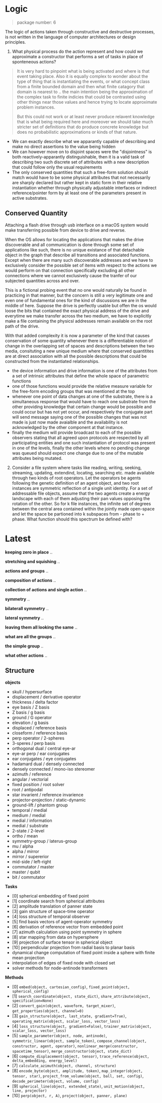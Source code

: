 # Logic
> package number: 6

The logic of actions taken through constructive and destructive processes, is not written in the language of computer architectures or design principles.

1. What physical process do the action represent and how could we approximate a constructor that performs a set of tasks in place of sponteneous actions?

> It is very hard to pinpoint what is being activated and where is that event taking place. Also it is equally complex to wonder about the type of thing that is instantiating the events, or what concept class from a finite bounded domain and then what finite catagory that domain is nearest to .. the main intention being the approximation of the complex task to finite indicies that could be contrasted using other things near those values and hence trying to locate approximate problem instances.
>
> But this could not work or at least never produce relavent knowledge that is what being required here and moreover we should take much stricter set of definitions that do produce concrete knowledge but does no probabilistic approximations or kinds of that nature.

- We can exactly describe what we apparantly capable of describing and make no direct assertions to the value being hidden
- We can however move on to disjoint spaces were the "disjointness" is both reactively-apparantly distinguishable, then it is a valid task of describing two such discrete set of attributes with a new description that could follow only the usual requirements
- The only conserved quantities that such a free-form solution should match would have to be some physical attributes that not necessarily are sharply declared but rather kept in static form in their relative instantiation whether through physically adjustable interfaces or indirect reference/pointer form by at least one of the parameters present in active substrates.

## Conserved Quantity

Attaching a flash drive through usb interface on a macOS system would make transferring possible from device to drive and reverse.

When the OS allows for locating the applications that makes the drive discoverable and all communication is done through some set of applications like such, there is no unique existance of that detachable object in the graph that describe all transitions and associated functions. Except when there are many such discoverable addresses and we have to exclusively consider the possible set of items with respect to the actions we would perform on that connection specifically excluding all other connections where we cannot exclusively cause the tranfer of our subjected quantities across and over.

This is a fictional probing event that no one would naturally be found in practicing in that manner, but the concern is still a very legitimate one and even one of fundamental ones for the kind of discussions we are in the middle of here. Suppose the drive is perfectly usable but offen the os would loose the bits that contained the exact physical address of the drive and everytime we make transfer across the two medium, we have to explicitly make a file containing the physicsl addresses remain available on the root path of the drive.

With that added complexity it is now a parameter of the kind that causes conservation of some quantity whenever there is a differentiable notion of change in the overlapping set of spaces and descriptions between the two media, consituting a new unique medium where that conserved quantitites are at direct association with all the possible descriptions that could be constructed from the instantiated relationships.

- the device information and drive information is one of the attributes from a set of intrinsic attributes that define the whole space of parametric functions
- one of those functions would provide the relative measure variable for the free-form encoding groups that was mentioned at the top
- whenever one point of data changes at one of the substrate, there is a simultaneous response that would have to reach one substrate from the other providing knowledge that certain change would be possible and could occur but has not yet occur, and respectively the conjugate part will send message saying one of the possible changes that was not made is just now made avaialble and the availability is not acknowledged by the other component at that instance.
- finally the medium will provide broadcast to each of the possible observers stating that all agreed upon protocols are respected by all participating entities and one such instantiation of protocol was present in one of the levels, finally the other levels where no pending change was queued should expect one change due to one of the mutable attributes being mutated.

2. Consider a file system where tasks like reading, writing, seeking, streaming, updating, extendind, locating, searching etc. made available through two kinds of root operators. Let the operators be agents following the genetic definition of an agent object, and two root instances are symmetric reflection of a single unit identity.
   For a set of addressable file objects, assume that the two agents create a energy landscape with each of them adjusting their pan values opposing the rotation of the other.
   So for k file instances, the infinite set of degrees between the central area contained within the jointly made open-space and let the space be partioned into k subspaces from - phase to + phase.
   What function should this spectrum be defined with?



# Latest

**keeping zero in place**
..

**stretching and squishing**
..

**actions and groups**
..

**composition of actions**
..

**collection of actions and single action**
..

**symmetry**
..

**bilaterall symmetry**
..

**lateral symmetry**
..

**leaving them all looking the same**
..

**what are all the groups**
..

**the simple group**
..

**what other actions**
..


## Structure

**objects**

- skull / hypersurface
- displacement / derivative operator
- thickness / delta factor
- eye basis / Z basis
- Z basis / g basis
- ground / G operator
- elevation / g basis
- displaced / reference basis
- closeform / reference basis
- perp operator / 2-spheres
- 3-speres / perp basis
- orthogonal dual / central eye-ar
- eye-ar perp / ear conjugates
- ear conjugates / eye conjugates
- hadamard dual / densely connected
- densely connected / mono-iso stereomer
- azimuth / reference
- angular / vectorial
- fixed position / root solver
- root / antipodal
- star invarient / reference invarience
- projector-projection / static-dynamic
- ground-lift / phantom group
- temporal / medial
- medium / medial
- medial / information
- medial / substrate
- 2-state / 2-level
- ortho / mean
- symmetry-group / laterus-group
- mu / alpha
- alpha / mirror
- mirror / supererior
- mid-side / left-right
- commutator / master
- master / qubit
- bit / commutator

**Tasks**
- [0] spherical embedding of fixed point
- [1] coordinate search from spherical attributes
- [2] amplitude translation of panner state
- [3] gain structure of space-time operator
- [4] loss structure of temporal observer
- [5] find basis vectors of agent-operator symmetry
- [6] derivation of reference vector from embedded point
- [7] azimuth calculation using point symmetry in sphere
- [8] star mapping from data on hypersphere
- [9] projection of surface tensor in spherical object
- [10] perpendicular projection from radial basis to planar basis
- dynamical change computation of fixed point inside a sphere with finite mean projection
- interpolation of edges of fixed node with closed set
- solver methods for node-antinode transformers

**Methods**
- [0] `embed(object, cartesian_config)`, `fixed_point(object, spherical_config)`
- [1] `search_coordinate(object, state_dict)`, `share_attribute(object, specification=None)`
- [2] `convert_gain(object, waveform, target_mixer)`, `get_properties(object, channel=0)`
- [3] `gain_structure(object, last_state, gradient=True)`, `operating_matrix(object, scalar_loss, vector_loss)`
- [4] `loss_structure(object, gradient=False)`, `trainer_matrix(object, scalar_loss, vector_loss)`
- [5] `sample_parameter(object, node, antinode)`, `symmetric_linear(object, sample_token)`, `compose_channel(object, constructor, agent, operator)`, `nonlinear_merge(constructor, spacetime_tensor)`, `merge_constructor(object, state_dict)`
- [6] `compute_displacement(object, tensor)`, `trace_reference(object, delta_embedding, energy_level)`
- [7] `calculate_azimuth(object, channel, structure)`
- [8] `encode_byte(object, amplitude, token)`, `map_integer(object, tensor, star)`, `project_from_volume(object, ball, set, config)`, `decode_perimeter(object, volume, config)`
- [9] `spherical_line(object, extended_state)`, `unit_motion(object, line, projector)`
- [10] `perp(object, r, A)`, `project(object, panner, plane)`
